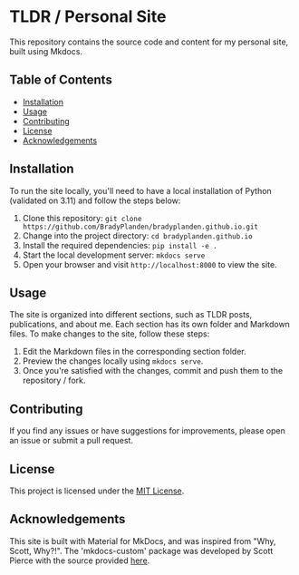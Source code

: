 # TLDR / Personal Site

This repository contains the source code and content for my personal site, built using Mkdocs.

## Table of Contents

- [Installation](#installation)
- [Usage](#usage)
- [Contributing](#contributing)
- [License](#license)
- [Acknowledgements](#acknowledgements)

## Installation

To run the site locally, you'll need to have a local installation of Python (validated on 3.11) and follow the steps below:

1. Clone this repository: `git clone https://github.com/BradyPlanden/bradyplanden.github.io.git`
2. Change into the project directory: `cd bradyplanden.github.io`
3. Install the required dependencies: `pip install -e .`
4. Start the local development server: `mkdocs serve`
5. Open your browser and visit `http://localhost:8000` to view the site.

## Usage

The site is organized into different sections, such as TLDR posts, publications, and about me. Each section has its own folder and Markdown files. To make changes to the site, follow these steps:

1. Edit the Markdown files in the corresponding section folder.
2. Preview the changes locally using `mkdocs serve`.
3. Once you're satisfied with the changes, commit and push them to the repository / fork.

## Contributing

If you find any issues or have suggestions for improvements, please open an issue or submit a pull request.

## License

This project is licensed under the [MIT License](LICENSE).

## Acknowledgements

This site is built with Material for MkDocs, and was inspired from "Why, Scott, Why?!". The 'mkdocs-custom' package was developed by Scott Pierce with the source provided [here](https://github.com/ddrscott/ddrscott.site).
